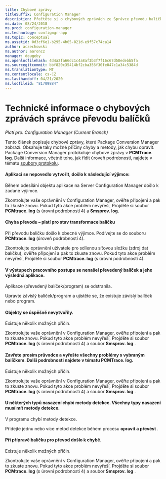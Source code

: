 ```yaml
---
title: Chybové zprávy
titleSuffix: Configuration Manager
description: Přečtěte si o chybových zprávách ze Správce převodu balíčků.
ms.date: 08/24/2018
ms.prod: configuration-manager
ms.technology: configmgr-app
ms.topic: conceptual
ms.assetid: 0d3cf6e1-b295-4b05-821d-e9f57c74ca14
author: aczechowski
ms.author: aaroncz
manager: dougeby
ms.openlocfilehash: 4d4a2fa66dc1c4a8af3b3f7f16c67d58edebb5fa
ms.sourcegitcommit: bbf820c35414bf2cba356f30fe047c1a34c5384d
ms.translationtype: MT
ms.contentlocale: cs-CZ
ms.lasthandoff: 04/21/2020
ms.locfileid: "81709884"
---
```

# <a name="technical-reference-for-package-conversion-manager-error-messages"></a>Technické informace o chybových zprávách správce převodu balíčků

*Platí pro: Configuration Manager (Current Branch)*

<!--1357861-->

Tento článek popisuje chybové zprávy, které Package Conversion Manager zobrazí. Obsahuje taky možné příčiny chyby a metody, jak chybu opravit. Package Conversion Manager protokoluje chybové zprávy v **PCMTrace. log**. Další informace, včetně toho, jak řídit úroveň podrobností, najdete v tématu [soubory protokolu](troubleshoot-pcm.md#log-files).


#### <a name="application-creation-failed-with-the-following-exception"></a>Aplikaci se nepovedlo vytvořit, došlo k následující výjimce:

Během odesílání objektu aplikace na Server Configuration Manager došlo k zadané výjimce.

Zkontrolujte vaše oprávnění v Configuration Manager, ověřte připojení a pak to zkuste znovu. Pokud tyto akce problém nevyřeší, Projděte si soubor **PCMtrace. log** (s úrovní podrobností 4) a **Smsprov. log**.


#### <a name="conversion-error--applies-to-a-package-transform-status"></a>Chyba převodu – platí pro stav transformace balíčku

Při převodu balíčku došlo k obecné výjimce. Podívejte se do souboru **PCMtrace. log** (úroveň podrobností 4).

Zkontrolujte oprávnění uživatele pro sdílenou síťovou složku (zdroj dat balíčku), ověřte připojení a pak to zkuste znovu. Pokud tyto akce problém nevyřeší, Projděte si soubor **PCMtrace. log** (s úrovní podrobností 4).


#### <a name="did-not-find-a-converted-package-and-its-resultant-application-in-the-workflow-outputs"></a>V výstupech pracovního postupu se nenašel převedený balíček a jeho výsledná aplikace.
Aplikace (převedený balíček/program) se odstranila.

Upravte závislý balíček/program a ujistěte se, že existuje závislý balíček nebo program.


#### <a name="objects-were-not-created-successfully"></a>Objekty se úspěšně nevytvořily.
Existuje několik možných příčin.

Zkontrolujte vaše oprávnění v Configuration Manager, ověřte připojení a pak to zkuste znovu. Pokud tyto akce problém nevyřeší, Projděte si soubor **PCMtrace. log** (s úrovní podrobností 4) a soubor **Smsprov. log** .


#### <a name="please-close-the-wizard-and-resolve-any-issues-with-the-selected-package-see-pcmtracelog-for-more-details"></a>Zavřete prosím průvodce a vyřešte všechny problémy s vybraným balíčkem. Další podrobnosti najdete v tématu PCMTrace. log.
Existuje několik možných příčin.

Zkontrolujte vaše oprávnění v Configuration Manager, ověřte připojení a pak to zkuste znovu. Pokud tyto akce problém nevyřeší, Projděte si soubor **PCMtrace. log** (s úrovní podrobností 4) a soubor **Smsprov. log** .


#### <a name="some-deployment-types-are-missing-detection-methods-all-deployment-types-must-have-detection-methods"></a>U některých typů nasazení chybí metody detekce. Všechny typy nasazení musí mít metody detekce.
V programu chybí metody detekce.

Přidejte jednu nebo více metod detekce během procesu **opravit a převést** .


#### <a name="there-was-an-error-preparing-the-package-for-conversion"></a>Při přípravě balíčku pro převod došlo k chybě.
Existuje několik možných příčin.

Zkontrolujte vaše oprávnění v Configuration Manager, ověřte připojení a pak to zkuste znovu. Pokud tyto akce problém nevyřeší, Projděte si soubor **PCMtrace. log** (s úrovní podrobností 4) a soubor **Smsprov. log** .


